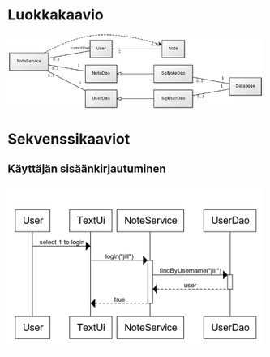 # Luokkakaavio


![class diagram](https://raw.githubusercontent.com/tsalohei/bike-tracker/master/dokumentaatio/kuvat/class-diagram.png "Class diagram")


# Sekvenssikaaviot

## Käyttäjän sisäänkirjautuminen

![sequence diagram](https://raw.githubusercontent.com/tsalohei/bike-tracker/master/dokumentaatio/kuvat/sequenceDiagramUserLogsIn.png "Sequence diagram")
